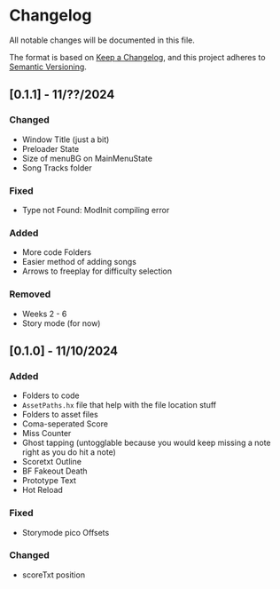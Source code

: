 # Changelog
All notable changes will be documented in this file.

The format is based on [Keep a Changelog](https://keepachangelog.com/en/1.0.0/),
and this project adheres to [Semantic Versioning](https://semver.org/spec/v2.0.0.html).

## [0.1.1] - 11/??/2024
### Changed
- Window Title (just a bit)
- Preloader State
- Size of menuBG on MainMenuState
- Song Tracks folder
### Fixed
- Type not Found: ModInit compiling error
### Added
- More code Folders
- Easier method of adding songs
- Arrows to freeplay for difficulty selection
### Removed
- Weeks 2 - 6
- Story mode (for now)

## [0.1.0] - 11/10/2024
### Added
- Folders to code
- `AssetPaths.hx` file that help with the file location stuff
- Folders to asset files
- Coma-seperated Score
- Miss Counter
- Ghost tapping (untogglable because you would keep missing a note right as you do hit a note)
- Scoretxt Outline
- BF Fakeout Death
- Prototype Text
- Hot Reload
### Fixed
- Storymode pico Offsets
### Changed
- scoreTxt position